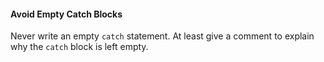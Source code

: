 <div id="title">

#### Avoid Empty Catch Blocks

</div>

<div id="body">

Never write an empty `catch` statement. At least give a comment to explain why the `catch` block is left empty.

</div>